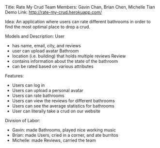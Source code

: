 
Title: Rate My Crud
Team Members: Gavin Chan, Brian Chen, Michelle Tian
Demo Link: http://rate-my-crud.herokuapp.com/

Idea: An application where users can rate different bathrooms in order to find the most optimal place to drop a crud. 

Models and Description:
User
- has name, email, city, and reviews
- user can upload avatar
Bathroom
- location (i.e. building) that holds multiple reviews
Review
- contains information about the state of the bathroom
- can be rated based on various attributes

Features:
- Users can log in
- Users can upload a personal avatar
- Users can rate bathrooms
- Users can view the reviews for different bathrooms
- Users can see the average statistics for bathrooms
- User can literally take a crud on our website

Division of Labor:
- Gavin: made Bathrooms, played nice working music
- Brian: made Users, cried in a corner, and ate burritos
- Michelle: made Reviews, carried the team


